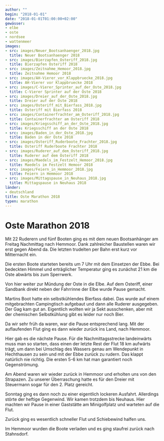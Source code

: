 ```yaml
---
author: ""
begin: "2018-01-01"
date: "2018-01-01T01:00:00+02:00"
gewässer:
- elbe
- oste
- nordsee
- wattenmeer
images:
- src: images/Neuer_Bootsanhaenger_2018.jpg
  title: Neuer Bootsanhaenger 2018
- src: images/Bierzapfen_Osteriff_2018.jpg
  title: Bierzapfen Osteriff 2018
- src: images/Zeitnahme_Hemoor_2018.jpg
  title: Zeitnahme Hemoor 2018
- src: images/AH-Vierer_vor_Klappbruecke_2018.jpg
  title: AH-Vierer vor Klappbruecke 2018
- src: images/C-Vierer_Sprinter_auf_der_Oste_2018.jpg
  title: C-Vierer Sprinter auf der Oste 2018
- src: images/Dreier_auf_der_Oste_2018.jpg
  title: Dreier auf der Oste 2018
- src: images/Osteriff_mit_Bierfass_2018.jpg
  title: Osteriff mit Bierfass 2018
- src: images/Containerfrachter_am_Osteriff_2018.jpg
  title: Containerfrachter am Osteriff 2018
- src: images/Kriegsschiff_an_der_Oste_2018.jpg
  title: Kriegsschiff an der Oste 2018
- src: images/Baden_in_der_Oste_2018.jpg
  title: Baden in der Oste 2018
- src: images/Osteriff_Ruderboote_Frachter_2018.jpg
  title: Osteriff Ruderboote Frachter 2018
- src: images/Ruderer_auf_dem_Osteriff_2018.jpg
  title: Ruderer auf dem Osteriff 2018
- src: images/Maedels_im_Festzelt_Hemoor_2018.jpg
  title: Maedels im Festzelt Hemoor 2018
- src: images/Feiern_in_Hemmoor_2018.jpg
  title: Feiern in Hemmoor 2018
- src: images/Mittagspause_in_Neuhaus_2018.jpg
  title: Mittagspause in Neuhaus 2018
länder: 
- deutschland
title: Oste Marathon 2018
typen: marathon
---
```


# Oste Marathon 2018


Mit 22 Ruderern und fünf Booten ging es mit dem neuen Bootsanhänger am Freitag Nachmittag nach Hemmoor. Dank zahlreicher Baustellen waren wir erst gegen Abend da. Die letzten trudelten per Bahn erst kurz vor Mitternacht ein.

Die ersten Boote starteten bereits um 7 Uhr mit dem Einsetzen der Ebbe. Bei bedeckten Himmel und erträglicher Temperatur ging es zunächst 21 km die Oste abwärts bis zum Sperrwerk.

Von hier weiter zur Mündung der Oste in die Elbe. Auf dem Osteriff, einer Sandbank direkt neben der Fahrrinne der Elbe wurde Pause gemacht.

Martins Boot hatte ein selbstkühlendes Bierfass dabei. Das wurde auf einem mitgebrachten Campingtisch aufgebaut und dann alle Ruderer ausgegeben. Der Gag kam gut an. Eigentlich wollten wir ja Sekt ausschenken, aber mit der chemischen Selbstkühlung gibt es leider nur noch Bier.

Da wir sehr früh da waren, war die Pause entsprechend lang. Mit der auflaufenden Flut ging es dann wieder zurück ins Land, nach Hemmoor.

Hier gab es die nächste Pause. Für die Nachmittagsstrecke landeinwärts muss man so starten, dass einen der letzte Rest der Flut 18 km aufwärts trägt, um dann bei Umschlag des Wassers genau am Wendepunkt in Hechthausen zu sein und mit der Ebbe zurück zu rudern. Das klappt natürlich nie richtig. Die ersten 5-6 km hat man garantiert noch Gegenströmung.

Am Abend waren wir wieder zurück in Hemmoor und erholten uns von den Strapazen. Zu unserer Überraschung hatte es für den Dreier mit Steuermann sogar für den 2. Platz gereicht.

Sonntag ging es dann noch zu einer eigentlich lockeren Ausfahrt. Allerdings störte der heftige Gegenwind. Wir kamen trotzdem bis Neuhaus. Hier machten wir Pause in einer Gaststätte am Minigolfplatz und warteten auf die Flut.

Zurück ging es wesentlich schneller Flut und Schiebewind halfen uns.

Im Hemmoor wurden die Boote verladen und es ging staufrei zurück nach Stahnsdorf.
